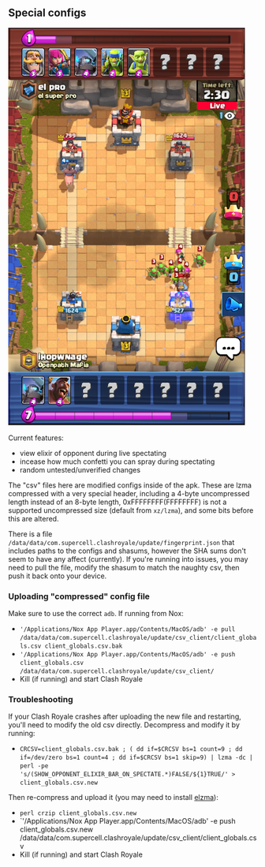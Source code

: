 ## Special configs

![Opponent Elixir](../assets/crspectate.png)

Current features:
- view elixir of opponent during live spectating
- incease how much confetti you can spray during spectating
- random untested/unverified changes

The "csv" files here are modified configs inside of the apk. These are lzma compressed with a very special header, including a 4-byte uncompressed length instead of an 8-byte length, 0xFFFFFFFF(FFFFFFFF) is not a supported uncompressed size (default from `xz/lzma`), and some bits before this are altered.

There is a file `/data/data/com.supercell.clashroyale/update/fingerprint.json` that includes paths to the configs and shasums, however the SHA sums don't seem to have any affect (currently). If you're running into issues, you may need to pull the file, modify the shasum to match the naughty csv, then push it back onto your device.

### Uploading "compressed" config file

Make sure to use the correct `adb`. If running from Nox:
- `'/Applications/Nox App Player.app/Contents/MacOS/adb' -e pull /data/data/com.supercell.clashroyale/update/csv_client/client_globals.csv client_globals.csv.bak`
- `'/Applications/Nox App Player.app/Contents/MacOS/adb' -e push client_globals.csv /data/data/com.supercell.clashroyale/update/csv_client/`
- Kill (if running) and start Clash Royale

### Troubleshooting

If your Clash Royale crashes after uploading the new file and restarting, you'll need to modify the old csv directly. Decompress and modify it by running:
- `CRCSV=client_globals.csv.bak ; ( dd if=$CRCSV bs=1 count=9 ; dd if=/dev/zero bs=1 count=4 ; dd if=$CRCSV bs=1 skip=9) | lzma -dc | perl -pe 's/(SHOW_OPPONENT_ELIXIR_BAR_ON_SPECTATE.*)FALSE/${1}TRUE/' > client_globals.csv.new`

Then re-compress and upload it (you may need to install [elzma](https://github.com/lloyd/easylzma)):
- `perl crzip client_globals.csv.new`
- `'/Applications/Nox App Player.app/Contents/MacOS/adb' -e push client_globals.csv.new /data/data/com.supercell.clashroyale/update/csv_client/client_globals.csv
- Kill (if running) and start Clash Royale
